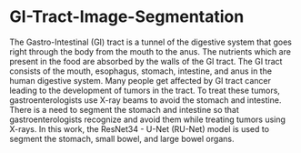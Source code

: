 # GI-Tract-Image-Segmentation
The Gastro-Intestinal (GI) tract is a tunnel of the digestive system that goes right through the body from the mouth to the anus. The nutrients which are present in the food are absorbed by the walls of the GI tract. The GI tract consists of the mouth, esophagus, stomach, intestine, and anus in the human digestive system. Many people get affected by GI tract cancer leading to the development of tumors in the tract. To treat these tumors, gastroenterologists use X-ray beams to avoid the stomach and intestine. There is a need to segment the stomach and intestine so that gastroenterologists recognize and avoid them while treating tumors using X-rays. In this work, the ResNet34 - U-Net (RU-Net) model is used to segment the stomach, small bowel, and large bowel organs.
